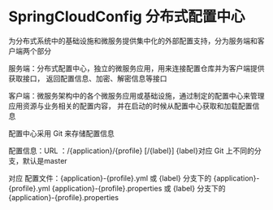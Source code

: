 # SpringCloudConfig 分布式配置中心
为分布式系统中的基础设施和微服务提供集中化的外部配置支持，分为服务端和客户端两个部分

服务端：分布式配置中心，独立的微服务应用，用来连接配置仓库并为客户端提供获取接口，
       返回配置信息、加密、解密信息等接口
       
客户端：微服务架构中的各个微服务应用或基础设施，通过制定的配置中心来管理应用资源与业务相关的配置内容，
       并在启动的时候从配置中心获取和加载配置信息

配置中心采用 Git 来存储配置信息

配置信息：URL ：/{application}/{profile} [/{label}]
              {label}对应 Git 上不同的分支，默认是master

对应 配置文件：{application}-{profile}.yml
          或 {label} 分支下的 {application}-{profile}.yml
             {application}-{profile}.properties
          或 {label} 分支下的 {application}-{profile}.properties


